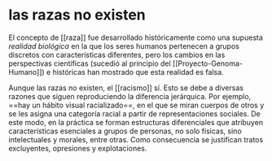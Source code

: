 # las razas no existen
El concepto de [[raza]] fue desarrollado históricamente como una supuesta *realidad biológica* en la que los seres humanos pertenecen a grupos discretos con características diferentes, pero los cambios en las perspectivas científicas (sucedió al principio del [[Proyecto-Genoma-Humano]]) e históricas han mostrado que esta realidad es falsa.

Aunque las razas no existen, el [[racismo]] sí. Esto se debe a diversas razones que siguen reproduciendo la diferencia jerárquica. Por ejemplo, ==hay un hábito visual racializado==, en el que se miran cuerpos de otros y se les asigna una categoría racial a partir de representaciones sociales. De este modo, en la práctica se forman estructuras diferenciales que atribuyen características esenciales a grupos de personas, no solo físicas, sino intelectuales y morales, entre otras. Como consecuencia se justifican tratos excluyentes, opresiones y explotaciones.